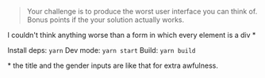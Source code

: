 > Your challenge is to produce the worst user interface you can think of. Bonus points if the your solution actually works.

I couldn't think anything worse than a form in which every element is a div \*

Install deps: `yarn`
Dev mode: `yarn start`
Build: `yarn build`


\* the title and the gender inputs are like that for extra awfulness.
